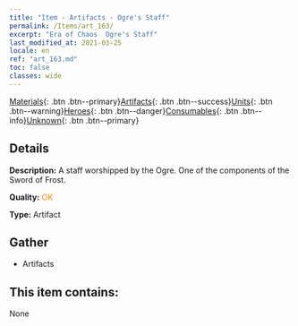 ```yaml
---
title: "Item - Artifacts - Ogre's Staff"
permalink: /Items/art_163/
excerpt: "Era of Chaos  Ogre's Staff"
last_modified_at: 2021-03-25
locale: en
ref: "art_163.md"
toc: false
classes: wide
---
```

 [Materials](/Items/){: .btn .btn--primary}[Artifacts](/Items/Artifacts/){: .btn .btn--success}[Units](/Items/Units/){: .btn .btn--warning}[Heroes](/Items/Heroes/){: .btn .btn--danger}[Consumables](/Items/Consumables/){: .btn .btn--info}[Unknown](/Items/Unknown/){: .btn .btn--primary}

## Details
 **Description:** A staff worshipped by the Ogre. One of the components of the Sword of Frost.

 **Quality:** <span style="color: #FF8C00">OK</span>

 **Type:** Artifact

## Gather

*    Artifacts 

## This item contains:

  None

